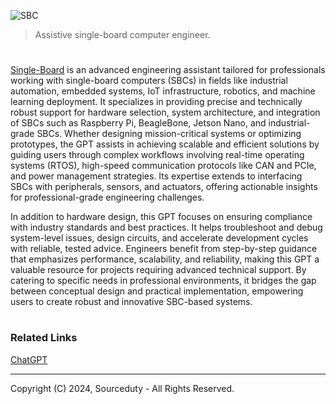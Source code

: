 ![SBC](https://github.com/user-attachments/assets/8267f00a-e8e5-419a-88df-49bbb93fffaa)

> Assistive single-board computer engineer.
#

[Single-Board](https://chatgpt.com/g/g-674c569c915c8191a71665473c3ae6aa-single-board) is an advanced engineering assistant tailored for professionals working with single-board computers (SBCs) in fields like industrial automation, embedded systems, IoT infrastructure, robotics, and machine learning deployment. It specializes in providing precise and technically robust support for hardware selection, system architecture, and integration of SBCs such as Raspberry Pi, BeagleBone, Jetson Nano, and industrial-grade SBCs. Whether designing mission-critical systems or optimizing prototypes, the GPT assists in achieving scalable and efficient solutions by guiding users through complex workflows involving real-time operating systems (RTOS), high-speed communication protocols like CAN and PCIe, and power management strategies. Its expertise extends to interfacing SBCs with peripherals, sensors, and actuators, offering actionable insights for professional-grade engineering challenges.

In addition to hardware design, this GPT focuses on ensuring compliance with industry standards and best practices. It helps troubleshoot and debug system-level issues, design circuits, and accelerate development cycles with reliable, tested advice. Engineers benefit from step-by-step guidance that emphasizes performance, scalability, and reliability, making this GPT a valuable resource for projects requiring advanced technical support. By catering to specific needs in professional environments, it bridges the gap between conceptual design and practical implementation, empowering users to create robust and innovative SBC-based systems.

#
### Related Links

[ChatGPT](https://github.com/sourceduty/ChatGPT)

***
Copyright (C) 2024, Sourceduty - All Rights Reserved.
